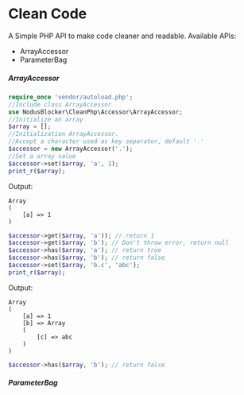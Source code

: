 # Clean Code
A Simple PHP API to make code cleaner and readable. Available APIs:
 - ArrayAccessor
 - ParameterBag
##### ArrayAccessor
```php
require_once 'vendor/autoload.php';
//Include class ArrayAccessor
use NodusBlocker\CleanPhp\Accessor\ArrayAccessor;
//Initialize an array
$array = [];
//Initialization ArrayAccessor.
//Accept a character used as key separator, default '.'
$accessor = new ArrayAccessor('.');
//Set a array value
$accessor->set($array, 'a', 1);
print_r($array);
```
Output:
```
Array
(
    [a] => 1
)
```
```php
$accessor->get($array, 'a')); // return 1
$accessor->get($array, 'b'); // Don't throw error, return null
$accessor->has($array, 'a'); // return true
$accessor->has($array, 'b'); // return false
$accessor->set($array, 'b.c', 'abc');
print_r($array);
```
Output:
```
Array
(
    [a] => 1
    [b] => Array
    (
        [c] => abc
    )
)
```
```php
$accessor->has($array, 'b'); // return false
```
##### ParameterBag

